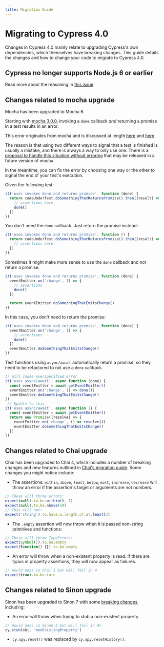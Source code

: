```yaml
---
title: Migration Guide
---
```


# Migrating to Cypress 4.0

Changes in Cypress 4.0 mainly relate to upgrading Cypress's own dependencies, which themselves have breaking changes. This guide details the changes and how to change your code to migrate to Cypress 4.0.

## Cypress no longer supports Node.js 6 or earlier

Read more about the reasoning in [this issue](https://github.com/cypress-io/cypress/issues/4200).

## Changes related to mocha upgrade

Mocha has been upgraded to Mocha 6.

Starting with [mocha 3.0.0](https://github.com/mochajs/mocha/blob/master/CHANGELOG.md#300--2016-07-31), invoking a `done` callback *and* returning a promise in a test results in an error.

This error originates from mocha and is discussed at length [here](https://github.com/mochajs/mocha/pull/1320) and [here](https://github.com/mochajs/mocha/issues/2407).

The reason is that using two different ways to signal that a test is finished is usually a mistake, and there is always a way to only use one. There is a [proposal to handle this situation without erroring](https://github.com/mochajs/mocha/issues/2509) that may be released in a future version of mocha.

In the meantime, you can fix the error by choosing one way or the other to signal the end of your test's execution.

Given the following test:

```javascript
it('uses invokes done and returns promise', function (done) {
  return codeUnderTest.doSomethingThatReturnsPromise().then((result) => {
    // assertions here
    done()
  })
})
```

You don't need the `done` callback. Just return the promise instead:

```javascript
it('uses invokes done and returns promise', function () {
  return codeUnderTest.doSomethingThatReturnsPromise().then((result) => {
    // assertions here
  })
})
```

Sometimes it might make more sense to use the `done` callback and not return a promise:

```javascript
it('uses invokes done and returns promise', function (done) {
  eventEmitter.on('change', () => {
    // assertions
    done()
  })

  return eventEmitter.doSomethingThatEmitsChange()
})
```

In this case, you don't need to return the promise:

```javascript
it('uses invokes done and returns promise', function (done) {
  eventEmitter.on('change', () => {
    // assertions
    done()
  })
  eventEmitter.doSomethingThatEmitsChange()
})
```

Test functions using `async/await` automatically return a promise, so they need to be refactored to not use a `done` callback.

```javascript
// Will cause overspecified error
it('uses async/await', async function (done) {
  const eventEmitter = await getEventEmitter()
  eventEmitter.on('change', () => done())
  eventEmitter.doSomethingThatEmitsChange()
})
 // Update to this
it('uses async/await', async function () {
  const eventEmitter = await getEventEmitter()
  return new Promise((resolve) => {
    eventEmitter.on('change', () => resolve())
    eventEmitter.doSomethingThatEmitsChange()
  })
})
```

 ## Changes related to Chai upgrade

 Chai has been upgraded to Chai 4, which includes a number of breaking changes and new features outlined in [Chai's migration guide](https://github.com/chaijs/chai/issues/781). Some changes you might notice include:

- The assertions: `within`, `above`, `least`, `below`, `most`, `increase`, `decrease` will throw an error if the assertion's target or arguments are not numbers.

```javascript
// These will throw errors:
expect(null).to.be.within(0, 1)
expect(null).to.be.above(10)
// This will not:
expect('string').to.have.a.length.of.at.least(3)
```

- The `.empty` assertion will now throw when it is passed non-string primitives and functions:

```javascript
// These will throw TypeErrors:
expect(Symbol()).to.be.empty
expect(function() {}).to.be.empty
```

- An error will throw when a non-existent property is read. If there are typos in property assertions, they will now appear as failures.

```javascript
// Would pass in Chai 3 but will fail in 4
expect(true).to.be.ture
```

## Changes related to Sinon upgrade

Sinon has been upgraded to Sinon 7 with some [breaking changes](https://sinonjs.org/releases/v7.1.1/#migration-guides), including:

- An error will throw when trying to stub a non-existent property.

```javascript
// Would pass in Sinon 3 but will fail in 4+
cy.stub(obj, 'nonExistingProperty')
```

- `cy.spy.reset()` was replaced by `cy.spy.resetHistory()`.
